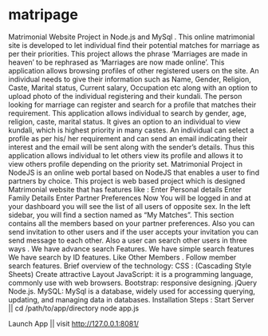 # matripage
Matrimonial Website Project in Node.js and MySql . This online matrimonial site is developed to let individual find their potential matches for marriage as per their priorities. This project allows the phrase ‘Marriages are made in heaven’ to be rephrased as ‘Marriages are now made online’. This application allows browsing profiles of other registered users on the site. An individual needs to give their information such as Name, Gender, Religion, Caste, Marital status, Current salary, Occupation etc along with an option to upload photo of the individual registering and their kundali. The person looking for marriage can register and search for a profile that matches their requirement. This application allows individual to search by gender, age, religion, caste, marital status. It gives an option to an individual to view kundali, which is highest priority in many castes. An individual can select a profile as per his/ her requirement and can send an email indicating their interest and the email will be sent along with the sender’s details. Thus this application allows individual to let others view its profile and allows it to view others profile depending on the priority set.
Matrimonial Project in NodeJS is an online web portal based on NodeJS that enables a user to find partners by choice. This project is web based project which is designed
Matrimonial website that has features like :
Enter Personal details
Enter Family Details
Enter Partner Preferences
Now You will be logged in and at your dashboard you will see the list of all users of opposite sex.
In the left sidebar, you will find a section named as “My Matches”.
This section contains all the members based on your partner preferences.
Also you can send invitation to other users and if the user accepts your invitation you can send message to each other.
Also a user can search other users in three ways .
We have advance search Features.
We have simple search features
We have search by ID features.
Like Other Members .
Follow member
search features.
Brief overview of the technology:
CSS : (Cascading Style Sheets) Create attractive Layout
JavaScript: it is a programming language, commonly use with web browsers.
Bootstrap: responsive designing.
jQuery
Node.js.
MySQL: MySql is a database, widely used for accessing querying, updating, and managing data in databases.
Installation Steps :
Start Server  ||
cd /path/to/app/directory
node app.js

Launch App ||
visit http://127.0.0.1:8081/
